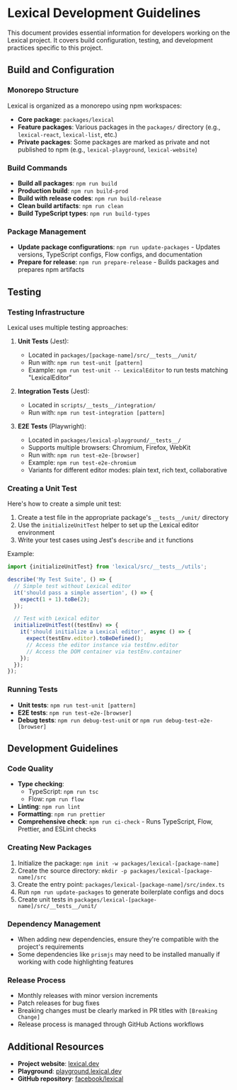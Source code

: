 # Lexical Development Guidelines

This document provides essential information for developers working on the Lexical project. It covers build configuration, testing, and development practices specific to this project.

## Build and Configuration

### Monorepo Structure

Lexical is organized as a monorepo using npm workspaces:

- **Core package**: `packages/lexical`
- **Feature packages**: Various packages in the `packages/` directory (e.g., `lexical-react`, `lexical-list`, etc.)
- **Private packages**: Some packages are marked as private and not published to npm (e.g., `lexical-playground`, `lexical-website`)

### Build Commands

- **Build all packages**: `npm run build`
- **Production build**: `npm run build-prod`
- **Build with release codes**: `npm run build-release`
- **Clean build artifacts**: `npm run clean`
- **Build TypeScript types**: `npm run build-types`

### Package Management

- **Update package configurations**: `npm run update-packages` - Updates versions, TypeScript configs, Flow configs, and documentation
- **Prepare for release**: `npm run prepare-release` - Builds packages and prepares npm artifacts

## Testing

### Testing Infrastructure

Lexical uses multiple testing approaches:

1. **Unit Tests** (Jest):
   - Located in `packages/[package-name]/src/__tests__/unit/`
   - Run with: `npm run test-unit [pattern]`
   - Example: `npm run test-unit -- LexicalEditor` to run tests matching "LexicalEditor"

2. **Integration Tests** (Jest):
   - Located in `scripts/__tests__/integration/`
   - Run with: `npm run test-integration [pattern]`

3. **E2E Tests** (Playwright):
   - Located in `packages/lexical-playground/__tests__/`
   - Supports multiple browsers: Chromium, Firefox, WebKit
   - Run with: `npm run test-e2e-[browser]`
   - Example: `npm run test-e2e-chromium`
   - Variants for different editor modes: plain text, rich text, collaborative

### Creating a Unit Test

Here's how to create a simple unit test:

1. Create a test file in the appropriate package's `__tests__/unit/` directory
2. Use the `initializeUnitTest` helper to set up the Lexical editor environment
3. Write your test cases using Jest's `describe` and `it` functions

Example:

```typescript
import {initializeUnitTest} from 'lexical/src/__tests__/utils';

describe('My Test Suite', () => {
  // Simple test without Lexical editor
  it('should pass a simple assertion', () => {
    expect(1 + 1).toBe(2);
  });

  // Test with Lexical editor
  initializeUnitTest((testEnv) => {
    it('should initialize a Lexical editor', async () => {
      expect(testEnv.editor).toBeDefined();
      // Access the editor instance via testEnv.editor
      // Access the DOM container via testEnv.container
    });
  });
});
```

### Running Tests

- **Unit tests**: `npm run test-unit [pattern]`
- **E2E tests**: `npm run test-e2e-[browser]`
- **Debug tests**: `npm run debug-test-unit` or `npm run debug-test-e2e-[browser]`

## Development Guidelines

### Code Quality

- **Type checking**: 
  - TypeScript: `npm run tsc`
  - Flow: `npm run flow`
- **Linting**: `npm run lint`
- **Formatting**: `npm run prettier`
- **Comprehensive check**: `npm run ci-check` - Runs TypeScript, Flow, Prettier, and ESLint checks

### Creating New Packages

1. Initialize the package: `npm init -w packages/lexical-[package-name]`
2. Create the source directory: `mkdir -p packages/lexical-[package-name]/src`
3. Create the entry point: `packages/lexical-[package-name]/src/index.ts`
4. Run `npm run update-packages` to generate boilerplate configs and docs
5. Create unit tests in `packages/lexical-[package-name]/src/__tests__/unit/`

### Dependency Management

- When adding new dependencies, ensure they're compatible with the project's requirements
- Some dependencies like `prismjs` may need to be installed manually if working with code highlighting features

### Release Process

- Monthly releases with minor version increments
- Patch releases for bug fixes
- Breaking changes must be clearly marked in PR titles with `[Breaking Change]`
- Release process is managed through GitHub Actions workflows

## Additional Resources

- **Project website**: [lexical.dev](https://lexical.dev/)
- **Playground**: [playground.lexical.dev](https://playground.lexical.dev/)
- **GitHub repository**: [facebook/lexical](https://github.com/facebook/lexical)